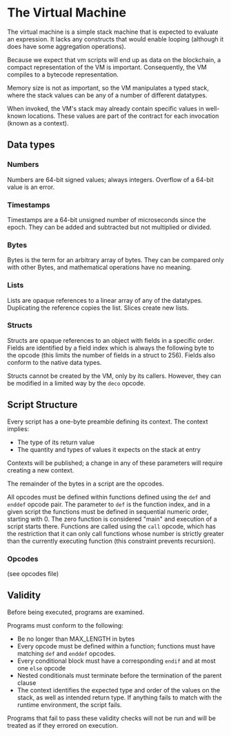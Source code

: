 # The Virtual Machine

The virtual machine is a simple stack machine that is expected to evaluate an expression. It lacks any constructs that would enable looping (although it does have some aggregation operations).

Because we expect that vm scripts will end up as data on the blockchain, a compact representation of the VM is important. Consequently, the VM compiles to a bytecode representation.

Memory size is not as important, so the VM manipulates a typed stack, where the stack values can be any of a number of different datatypes.

When invoked, the VM's stack may already contain specific values in well-known locations. These values are part of the contract for each invocation (known as a context).

<!-- The function's return value is always the top item on the stack at exit (if multiple values should be returned, they must be returned in a list). The type and range of the return value is well-defined in advance; violation of these specifications is an error. Since errors have no way of being expressed further other than logging them, the function contract also defines the semantic interpretation of errors (for example, in some contexts, an error can be interpreted as a zero result). -->

## Data types

### Numbers
Numbers are 64-bit signed values; always integers. Overflow of a 64-bit value is an error.

### Timestamps
Timestamps are a 64-bit unsigned number of microseconds since the epoch. They can be added and subtracted but not multiplied or divided.

### Bytes
Bytes is the term for an arbitrary array of bytes. They can be compared only with other Bytes, and mathematical operations have no meaning.

### Lists
Lists are opaque references to a linear array of any of the datatypes. Duplicating the reference copies the list. Slices create new lists.

### Structs
Structs are opaque references to an object with fields in a specific order. Fields are identified by a field index which is always the following byte to the opcode (this limits the number of fields in a struct to 256). Fields also conform to the native data types.

Structs cannot be created by the VM, only by its callers. However, they can be modified in a limited way by the `deco` opcode.

## Script Structure
Every script has a one-byte preamble defining its context. The context implies:

* The type of its return value
* The quantity and types of values it expects on the stack at entry

Contexts will be published; a change in any of these parameters will require creating a new context.

The remainder of the bytes in a script are the opcodes.

All opcodes must be defined within functions defined using the `def` and `enddef` opcode pair. The parameter to `def` is the function index, and in a given script the functions must be defined in sequential numeric order, starting with 0. The zero function is considered "main" and execution of a script starts there. Functions are called using the `call` opcode, which has the restriction that it can only call functions whose number is strictly greater than the currently executing function (this constraint prevents recursion).

### Opcodes
(see opcodes file)

## Validity

Before being executed, programs are examined.

Programs must conform to the following:
* Be no longer than MAX_LENGTH in bytes
* Every opcode must be defined within a function; functions must have matching `def` and `enddef` opcodes.
* Every conditional block must have a corresponding `endif` and at most one `else` opcode
* Nested conditionals must terminate before the termination of the parent clause
* The context identifies the expected type and order of the values on the stack, as well as intended return type. If anything fails to match with the runtime environment, the script fails.

Programs that fail to pass these validity checks will not be run and will be treated as if they errored on execution.

